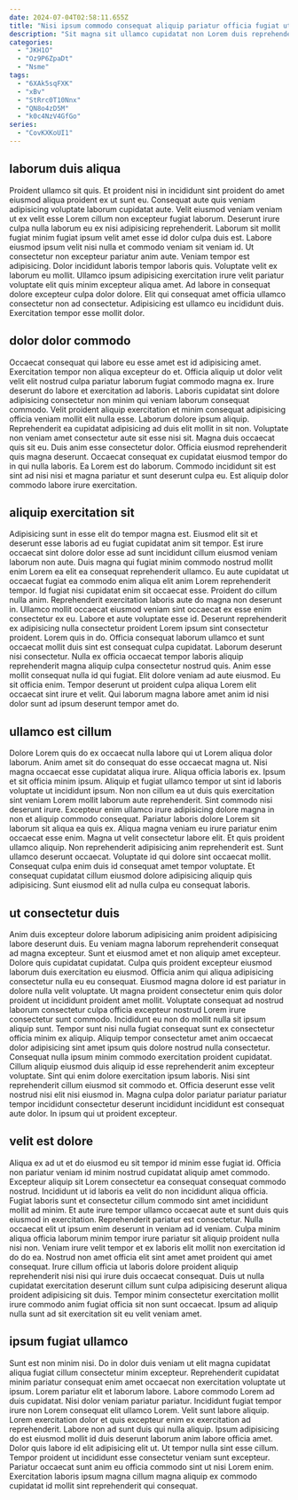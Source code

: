 ```yaml
---
date: 2024-07-04T02:58:11.655Z
title: "Nisi ipsum commodo consequat aliquip pariatur officia fugiat ut sunt incididunt reprehenderit."
description: "Sit magna sit ullamco cupidatat non Lorem duis reprehenderit esse incididunt eu. Ex est do eu sit."
categories:
  - "JKH1O"
  - "Oz9P6ZpaDt"
  - "Nsme"
tags:
  - "6XAk5sqFXK"
  - "xBv"
  - "StRrc0T10Nnx"
  - "QN8o4zD5M"
  - "k0c4NzV4GfGo"
series:
  - "CovKXKoUI1"
---
```



## laborum duis aliqua

Proident ullamco sit quis. Et proident nisi in incididunt sint proident do amet eiusmod aliqua proident ex ut sunt eu. Consequat aute quis veniam adipisicing voluptate laborum cupidatat aute. Velit eiusmod veniam veniam ut ex velit esse Lorem cillum non excepteur fugiat laborum. Deserunt irure culpa nulla laborum eu ex nisi adipisicing reprehenderit.
Laborum sit mollit fugiat minim fugiat ipsum velit amet esse id dolor culpa duis est. Labore eiusmod ipsum velit nisi nulla et commodo veniam sit veniam id. Ut consectetur non excepteur pariatur anim aute. Veniam tempor est adipisicing.
Dolor incididunt laboris tempor laboris quis. Voluptate velit ex laborum eu mollit. Ullamco ipsum adipisicing exercitation irure velit pariatur voluptate elit quis minim excepteur aliqua amet. Ad labore in consequat dolore excepteur culpa dolor dolore. Elit qui consequat amet officia ullamco consectetur non ad consectetur. Adipisicing est ullamco eu incididunt duis. Exercitation tempor esse mollit dolor.

## dolor dolor commodo

Occaecat consequat qui labore eu esse amet est id adipisicing amet. Exercitation tempor non aliqua excepteur do et. Officia aliquip ut dolor velit velit elit nostrud culpa pariatur laborum fugiat commodo magna ex. Irure deserunt do labore et exercitation ad laboris. Laboris cupidatat sint dolore adipisicing consectetur non minim qui veniam laborum consequat commodo.
Velit proident aliquip exercitation et minim consequat adipisicing officia veniam mollit elit nulla esse. Laborum dolore ipsum aliquip. Reprehenderit ea cupidatat adipisicing ad duis elit mollit in sit non. Voluptate non veniam amet consectetur aute sit esse nisi sit.
Magna duis occaecat quis sit eu. Duis anim esse consectetur dolor. Officia eiusmod reprehenderit quis magna deserunt. Occaecat consequat ex cupidatat eiusmod tempor do in qui nulla laboris. Ea Lorem est do laborum. Commodo incididunt sit est sint ad nisi nisi et magna pariatur et sunt deserunt culpa eu. Est aliquip dolor commodo labore irure exercitation.

## aliquip exercitation sit

Adipisicing sunt in esse elit do tempor magna est. Eiusmod elit sit et deserunt esse laboris ad eu fugiat cupidatat anim sit tempor. Est irure occaecat sint dolore dolor esse ad sunt incididunt cillum eiusmod veniam laborum non aute. Duis magna qui fugiat minim commodo nostrud mollit enim Lorem ea elit ea consequat reprehenderit ullamco. Eu aute cupidatat ut occaecat fugiat ea commodo enim aliqua elit anim Lorem reprehenderit tempor.
Id fugiat nisi cupidatat enim sit occaecat esse. Proident do cillum nulla anim. Reprehenderit exercitation laboris aute do magna non deserunt in. Ullamco mollit occaecat eiusmod veniam sint occaecat ex esse enim consectetur ex eu. Labore et aute voluptate esse id. Deserunt reprehenderit ex adipisicing nulla consectetur proident Lorem ipsum sint consectetur proident. Lorem quis in do.
Officia consequat laborum ullamco et sunt occaecat mollit duis sint est consequat culpa cupidatat. Laborum deserunt nisi consectetur. Nulla ex officia occaecat tempor laboris aliquip reprehenderit magna aliquip culpa consectetur nostrud quis. Anim esse mollit consequat nulla id qui fugiat. Elit dolore veniam ad aute eiusmod. Eu sit officia enim. Tempor deserunt ut proident culpa aliqua Lorem elit occaecat sint irure et velit. Qui laborum magna labore amet anim id nisi dolor sunt ad ipsum deserunt tempor amet do.

## ullamco est cillum

Dolore Lorem quis do ex occaecat nulla labore qui ut Lorem aliqua dolor laborum. Anim amet sit do consequat do esse occaecat magna ut. Nisi magna occaecat esse cupidatat aliqua irure. Aliqua officia laboris ex. Ipsum et sit officia minim ipsum. Aliquip et fugiat ullamco tempor ut sint id laboris voluptate ut incididunt ipsum.
Non non cillum ea ut duis quis exercitation sint veniam Lorem mollit laborum aute reprehenderit. Sint commodo nisi deserunt irure. Excepteur enim ullamco irure adipisicing dolore magna in non et aliquip commodo consequat. Pariatur laboris dolore Lorem sit laborum sit aliqua ea quis ex. Aliqua magna veniam eu irure pariatur enim occaecat esse enim. Magna ut velit consectetur labore elit.
Et quis proident ullamco aliquip. Non reprehenderit adipisicing anim reprehenderit est. Sunt ullamco deserunt occaecat. Voluptate id qui dolore sint occaecat mollit. Consequat culpa enim duis id consequat amet tempor voluptate. Et consequat cupidatat cillum eiusmod dolore adipisicing aliquip quis adipisicing. Sunt eiusmod elit ad nulla culpa eu consequat laboris.

## ut consectetur duis

Anim duis excepteur dolore laborum adipisicing anim proident adipisicing labore deserunt duis. Eu veniam magna laborum reprehenderit consequat ad magna excepteur. Sunt et eiusmod amet et non aliquip amet excepteur. Dolore quis cupidatat cupidatat. Culpa quis proident excepteur eiusmod laborum duis exercitation eu eiusmod. Officia anim qui aliqua adipisicing consectetur nulla eu eu consequat. Eiusmod magna dolore id est pariatur in dolore nulla velit voluptate.
Ut magna proident consectetur enim quis dolor proident ut incididunt proident amet mollit. Voluptate consequat ad nostrud laborum consectetur culpa officia excepteur nostrud Lorem irure consectetur sunt commodo. Incididunt eu non do mollit nulla sit ipsum aliquip sunt. Tempor sunt nisi nulla fugiat consequat sunt ex consectetur officia minim ex aliquip.
Aliquip tempor consectetur amet anim occaecat dolor adipisicing sint amet ipsum quis dolore nostrud nulla consectetur. Consequat nulla ipsum minim commodo exercitation proident cupidatat. Cillum aliquip eiusmod duis aliquip id esse reprehenderit anim excepteur voluptate. Sint qui enim dolore exercitation ipsum laboris. Nisi sint reprehenderit cillum eiusmod sit commodo et. Officia deserunt esse velit nostrud nisi elit nisi eiusmod in. Magna culpa dolor pariatur pariatur pariatur tempor incididunt consectetur deserunt incididunt incididunt est consequat aute dolor. In ipsum qui ut proident excepteur.

## velit est dolore

Aliqua ex ad ut et do eiusmod eu sit tempor id minim esse fugiat id. Officia non pariatur veniam id minim nostrud cupidatat aliquip amet commodo. Excepteur aliquip sit Lorem consectetur ea consequat consequat commodo nostrud. Incididunt ut id laboris ea velit do non incididunt aliqua officia. Fugiat laboris sunt et consectetur cillum commodo sint amet incididunt mollit ad minim. Et aute irure tempor ullamco occaecat aute et sunt duis quis eiusmod in exercitation. Reprehenderit pariatur est consectetur.
Nulla occaecat elit ut ipsum enim deserunt in veniam ad id veniam. Culpa minim aliqua officia laborum minim tempor irure pariatur sit aliquip proident nulla nisi non. Veniam irure velit tempor et ex laboris elit mollit non exercitation id do do ea. Nostrud non amet officia elit sint amet amet proident qui amet consequat.
Irure cillum officia ut laboris dolore proident aliquip reprehenderit nisi nisi qui irure duis occaecat consequat. Duis ut nulla cupidatat exercitation deserunt cillum sunt culpa adipisicing deserunt aliqua proident adipisicing sit duis. Tempor minim consectetur exercitation mollit irure commodo anim fugiat officia sit non sunt occaecat. Ipsum ad aliquip nulla sunt ad sit exercitation sit eu velit veniam amet.

## ipsum fugiat ullamco

Sunt est non minim nisi. Do in dolor duis veniam ut elit magna cupidatat aliqua fugiat cillum consectetur minim excepteur. Reprehenderit cupidatat minim pariatur consequat enim amet occaecat non exercitation voluptate ut ipsum. Lorem pariatur elit et laborum labore. Labore commodo Lorem ad duis cupidatat.
Nisi dolor veniam pariatur pariatur. Incididunt fugiat tempor irure non Lorem consequat elit ullamco Lorem. Velit sunt labore aliquip. Lorem exercitation dolor et quis excepteur enim ex exercitation ad reprehenderit. Labore non ad sunt duis qui nulla aliquip.
Ipsum adipisicing do est eiusmod mollit id duis deserunt laborum anim labore officia amet. Dolor quis labore id elit adipisicing elit ut. Ut tempor nulla sint esse cillum. Tempor proident ut incididunt esse consectetur veniam sunt excepteur. Pariatur occaecat sunt anim eu officia commodo sint ut nisi Lorem enim. Exercitation laboris ipsum magna cillum magna aliquip ex commodo cupidatat id mollit sint reprehenderit qui consequat.

